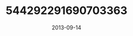 ---
title: "544292291690703363"
image: "2013-09-14 06.38.39 544292291690703363_46248401"
date: "2013-09-14"
type: "photo"
---